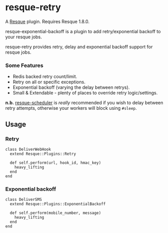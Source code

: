 resque-retry
============

A [Resque][rq] plugin. Requires Resque 1.8.0.

resque-exponential-backoff is a plugin to add retry/exponential backoff to
your resque jobs.

resque-retry provides retry, delay and exponential backoff support for resque jobs.

### Some Features

  - Redis backed retry count/limit.
  - Retry on all or specific exceptions.
  - Exponential backoff (varying the delay between retrys).
  - Small & Extendable - plenty of places to override retry logic/settings.

**n.b.** [resque-scheduler][rqs] is _really_ recommended if you wish to delay between
retry attempts, otherwise your workers will block using `#sleep`.

Usage
-----

### Retry

    class DeliverWebHook
      extend Resque::Plugins::Retry
      
      def self.perform(url, hook_id, hmac_key)
        heavy_lifting
      end
    end

### Exponential backoff

    class DeliverSMS
      extend Resque::Plugins::ExponentialBackoff
      
      def self.perform(mobile_number, message)
        heavy_lifting
      end
    end

[rq]: http://github.com/defunkt/resque
[rqs]: http://github.com/bvandenbos/resque-scheduler